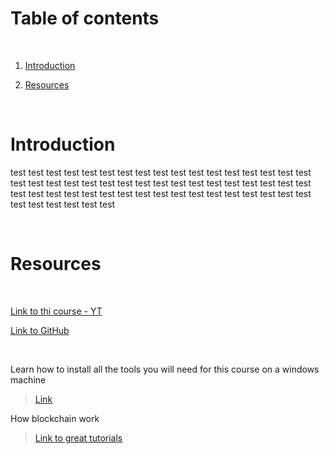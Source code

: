 # Table of contents

<p>&nbsp;</p>

1. [Introduction](#Introduction)

2. [Resources](#Resources)



<p>&nbsp;</p>

# Introduction

test test test test test test test test test test test test test test test test test test test test test test test test test test test test test test test test test test test test test test test test test test test test test test test test test test test test test test test test test 


<p>&nbsp;</p>

# Resources



<p>&nbsp;</p>

[Link to thi course - YT](https://www.youtube.com/watch?v=M576WGiDBdQ)

[Link to GitHub](https://github.com/smartcontractkit/full-blockchain-solidity-course-py#resources-for-this-course)


<p>&nbsp;</p>

Learn how to install all the tools you will need for this course on a windows machine

> [Link](https://medium.com/@cromewar/how-to-setup-windows-10-11-for-smart-contract-development-and-brownie-e7d8d13555b3)


How blockchain work

> [Link to great tutorials](https://andersbrownworth.com/blockchain/)
